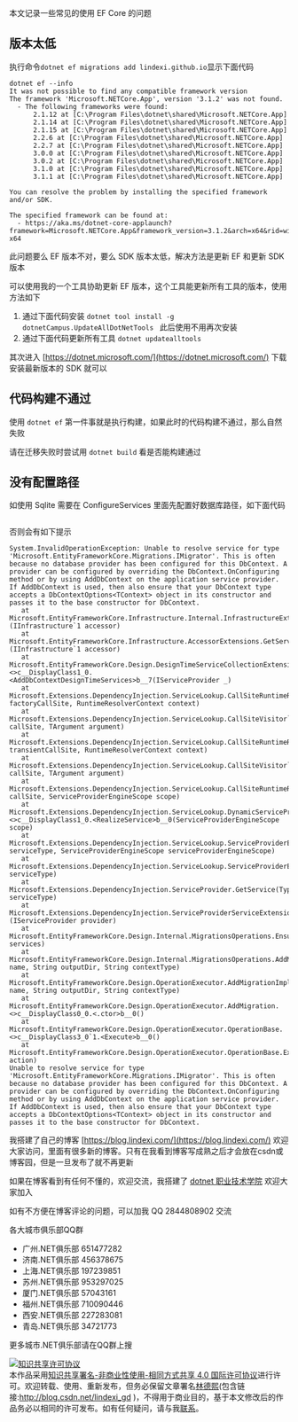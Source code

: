 
本文记录一些常见的使用 EF Core 的问题

<!--more-->


<!-- CreateTime:2020/3/15 15:06:19 -->

<!-- 发布 -->

## 版本太低

执行命令`dotnet ef migrations add lindexi.github.io`显示下面代码

```
dotnet ef --info
It was not possible to find any compatible framework version
The framework 'Microsoft.NETCore.App', version '3.1.2' was not found.
  - The following frameworks were found:
      2.1.12 at [C:\Program Files\dotnet\shared\Microsoft.NETCore.App]
      2.1.14 at [C:\Program Files\dotnet\shared\Microsoft.NETCore.App]
      2.1.15 at [C:\Program Files\dotnet\shared\Microsoft.NETCore.App]
      2.2.6 at [C:\Program Files\dotnet\shared\Microsoft.NETCore.App]
      2.2.7 at [C:\Program Files\dotnet\shared\Microsoft.NETCore.App]
      3.0.0 at [C:\Program Files\dotnet\shared\Microsoft.NETCore.App]
      3.0.2 at [C:\Program Files\dotnet\shared\Microsoft.NETCore.App]
      3.1.0 at [C:\Program Files\dotnet\shared\Microsoft.NETCore.App]
      3.1.1 at [C:\Program Files\dotnet\shared\Microsoft.NETCore.App]

You can resolve the problem by installing the specified framework and/or SDK.

The specified framework can be found at:
  - https://aka.ms/dotnet-core-applaunch?framework=Microsoft.NETCore.App&framework_version=3.1.2&arch=x64&rid=win10-x64
```

此问题要么 EF 版本不对，要么 SDK 版本太低，解决方法是更新 EF 和更新 SDK 版本

可以使用我的一个工具协助更新 EF 版本，这个工具能更新所有工具的版本，使用方法如下

1. 通过下面代码安装 `dotnet tool install -g dotnetCampus.UpdateAllDotNetTools ` 此后使用不用再次安装
2. 通过下面代码更新所有工具 `dotnet updatealltools`

其次进入 [https://dotnet.microsoft.com/](https://dotnet.microsoft.com/) 下载安装最新版本的 SDK 就可以

## 代码构建不通过

使用 `dotnet ef` 第一件事就是执行构建，如果此时的代码构建不通过，那么自然失败

请在迁移失败时尝试用 `dotnet build` 看是否能构建通过

## 没有配置路径

如使用 Sqlite 需要在 ConfigureServices 里面先配置好数据库路径，如下面代码

```csharp

```

否则会有如下提示

```
System.InvalidOperationException: Unable to resolve service for type 'Microsoft.EntityFrameworkCore.Migrations.IMigrator'. This is often because no database provider has been configured for this DbContext. A provider can be configured by overriding the DbContext.OnConfiguring method or by using AddDbContext on the application service provider. If AddDbContext is used, then also ensure that your DbContext type accepts a DbContextOptions<TContext> object in its constructor and passes it to the base constructor for DbContext.
   at Microsoft.EntityFrameworkCore.Infrastructure.Internal.InfrastructureExtensions.GetService[TService](IInfrastructure`1 accessor)
   at Microsoft.EntityFrameworkCore.Infrastructure.AccessorExtensions.GetService[TService](IInfrastructure`1 accessor)
   at Microsoft.EntityFrameworkCore.Design.DesignTimeServiceCollectionExtensions.<>c__DisplayClass1_0.<AddDbContextDesignTimeServices>b__7(IServiceProvider _)
   at Microsoft.Extensions.DependencyInjection.ServiceLookup.CallSiteRuntimeResolver.VisitFactory(FactoryCallSite factoryCallSite, RuntimeResolverContext context)
   at Microsoft.Extensions.DependencyInjection.ServiceLookup.CallSiteVisitor`2.VisitCallSiteMain(ServiceCallSite callSite, TArgument argument)
   at Microsoft.Extensions.DependencyInjection.ServiceLookup.CallSiteRuntimeResolver.VisitDisposeCache(ServiceCallSite transientCallSite, RuntimeResolverContext context)
   at Microsoft.Extensions.DependencyInjection.ServiceLookup.CallSiteVisitor`2.VisitCallSite(ServiceCallSite callSite, TArgument argument)
   at Microsoft.Extensions.DependencyInjection.ServiceLookup.CallSiteRuntimeResolver.Resolve(ServiceCallSite callSite, ServiceProviderEngineScope scope)
   at Microsoft.Extensions.DependencyInjection.ServiceLookup.DynamicServiceProviderEngine.<>c__DisplayClass1_0.<RealizeService>b__0(ServiceProviderEngineScope scope)
   at Microsoft.Extensions.DependencyInjection.ServiceLookup.ServiceProviderEngine.GetService(Type serviceType, ServiceProviderEngineScope serviceProviderEngineScope)
   at Microsoft.Extensions.DependencyInjection.ServiceLookup.ServiceProviderEngine.GetService(Type serviceType)
   at Microsoft.Extensions.DependencyInjection.ServiceProvider.GetService(Type serviceType)
   at Microsoft.Extensions.DependencyInjection.ServiceProviderServiceExtensions.GetService[T](IServiceProvider provider)
   at Microsoft.EntityFrameworkCore.Design.Internal.MigrationsOperations.EnsureServices(IServiceProvider services)
   at Microsoft.EntityFrameworkCore.Design.Internal.MigrationsOperations.AddMigration(String name, String outputDir, String contextType)
   at Microsoft.EntityFrameworkCore.Design.OperationExecutor.AddMigrationImpl(String name, String outputDir, String contextType)
   at Microsoft.EntityFrameworkCore.Design.OperationExecutor.AddMigration.<>c__DisplayClass0_0.<.ctor>b__0()
   at Microsoft.EntityFrameworkCore.Design.OperationExecutor.OperationBase.<>c__DisplayClass3_0`1.<Execute>b__0()
   at Microsoft.EntityFrameworkCore.Design.OperationExecutor.OperationBase.Execute(Action action)
Unable to resolve service for type 'Microsoft.EntityFrameworkCore.Migrations.IMigrator'. This is often because no database provider has been configured for this DbContext. A provider can be configured by overriding the DbContext.OnConfiguring method or by using AddDbContext on the application service provider. If AddDbContext is used, then also ensure that your DbContext type accepts a DbContextOptions<TContext> object in its constructor and passes it to the base constructor for DbContext.
```



我搭建了自己的博客 [https://blog.lindexi.com/](https://blog.lindexi.com/) 欢迎大家访问，里面有很多新的博客。只有在我看到博客写成熟之后才会放在csdn或博客园，但是一旦发布了就不再更新

如果在博客看到有任何不懂的，欢迎交流，我搭建了 [dotnet 职业技术学院](https://t.me/dotnet_campus) 欢迎大家加入

如有不方便在博客评论的问题，可以加我 QQ 2844808902 交流

各大城市俱乐部QQ群

- 广州.NET俱乐部 651477282
- 济南.NET俱乐部 456378675
- 上海.NET俱乐部 197239851
- 苏州.NET俱乐部 953297025
- 厦门.NET俱乐部 57043161
- 福州.NET俱乐部 710090446
- 西安.NET俱乐部 227283081
- 青岛.NET俱乐部 34721773

更多城市.NET俱乐部请在QQ群上搜

<a rel="license" href="http://creativecommons.org/licenses/by-nc-sa/4.0/"><img alt="知识共享许可协议" style="border-width:0" src="https://licensebuttons.net/l/by-nc-sa/4.0/88x31.png" /></a><br />本作品采用<a rel="license" href="http://creativecommons.org/licenses/by-nc-sa/4.0/">知识共享署名-非商业性使用-相同方式共享 4.0 国际许可协议</a>进行许可。欢迎转载、使用、重新发布，但务必保留文章署名[林德熙](http://blog.csdn.net/lindexi_gd)(包含链接:http://blog.csdn.net/lindexi_gd )，不得用于商业目的，基于本文修改后的作品务必以相同的许可发布。如有任何疑问，请与我[联系](mailto:lindexi_gd@163.com)。